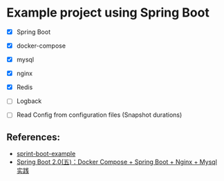 # Example project using Spring Boot

- [x] Spring Boot
- [x] docker-compose
- [x] mysql
- [x] nginx
- [x] Redis
- [ ] Logback
- [ ] Read Config from configuration files (Snapshot durations)


## References:

- [sprint-boot-example](https://github.com/ityouknow/spring-boot-examples/tree/master/dockercompose-springboot-mysql-nginx/)
- [Spring Boot 2.0(五)：Docker Compose + Spring Boot + Nginx + Mysql 实践](http://www.cnblogs.com/ityouknow/p/8661644.html)

